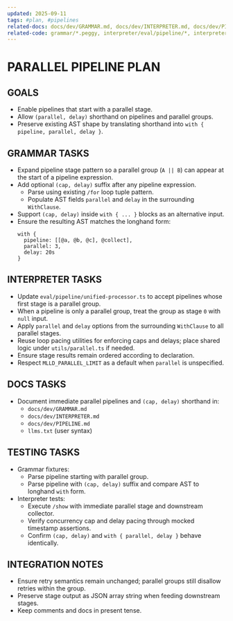 ```yaml
---
updated: 2025-09-11
tags: #plan, #pipelines
related-docs: docs/dev/GRAMMAR.md, docs/dev/INTERPRETER.md, docs/dev/PIPELINE.md, docs/dev/ITERATORS.md
related-code: grammar/*.peggy, interpreter/eval/pipeline/*, interpreter/eval/exec-invocation.ts, core/types/*
---
```


# PARALLEL PIPELINE PLAN

## GOALS

- Enable pipelines that start with a parallel stage.
- Allow `(parallel, delay)` shorthand on pipelines and parallel groups.
- Preserve existing AST shape by translating shorthand into `with { pipeline, parallel, delay }`.

## GRAMMAR TASKS

- Expand pipeline stage pattern so a parallel group (`A || B`) can appear at the start of a pipeline expression.
- Add optional `(cap, delay)` suffix after any pipeline expression.
  - Parse using existing `/for` loop tuple pattern.
  - Populate AST fields `parallel` and `delay` in the surrounding `WithClause`.
- Support `(cap, delay)` inside `with { ... }` blocks as an alternative input.
- Ensure the resulting AST matches the longhand form:
  ```
  with {
    pipeline: [[@a, @b, @c], @collect],
    parallel: 3,
    delay: 20s
  }
  ```

## INTERPRETER TASKS

- Update `eval/pipeline/unified-processor.ts` to accept pipelines whose first stage is a parallel group.
- When a pipeline is only a parallel group, treat the group as stage `0` with `null` input.
- Apply `parallel` and `delay` options from the surrounding `WithClause` to all parallel stages.
- Reuse loop pacing utilities for enforcing caps and delays; place shared logic under `utils/parallel.ts` if needed.
- Ensure stage results remain ordered according to declaration.
- Respect `MLLD_PARALLEL_LIMIT` as a default when `parallel` is unspecified.

## DOCS TASKS

- Document immediate parallel pipelines and `(cap, delay)` shorthand in:
  - `docs/dev/GRAMMAR.md`
  - `docs/dev/INTERPRETER.md`
  - `docs/dev/PIPELINE.md`
  - `llms.txt` (user syntax)

## TESTING TASKS

- Grammar fixtures:
  - Parse pipeline starting with parallel group.
  - Parse pipeline with `(cap, delay)` suffix and compare AST to longhand `with` form.
- Interpreter tests:
  - Execute `/show` with immediate parallel stage and downstream collector.
  - Verify concurrency cap and delay pacing through mocked timestamp assertions.
  - Confirm `(cap, delay)` and `with { parallel, delay }` behave identically.

## INTEGRATION NOTES

- Ensure retry semantics remain unchanged; parallel groups still disallow retries within the group.
- Preserve stage output as JSON array string when feeding downstream stages.
- Keep comments and docs in present tense.
